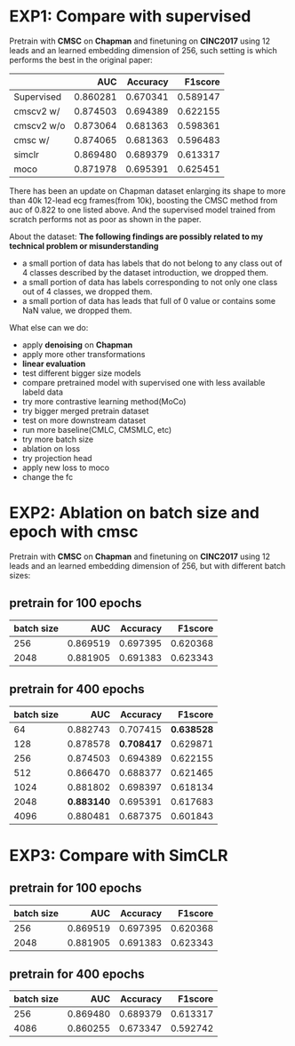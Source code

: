 # EXP1: Compare with supervised

Pretrain with **CMSC** on **Chapman** and finetuning on **CINC2017** using 12 leads and an learned embedding dimension of 256, such setting is which performs the best in the original paper:

|              | AUC      | Accuracy | F1score  |
|:-------------|---------:|---------:|---------:|
| Supervised   | 0.860281 | 0.670341 | 0.589147 |
| cmscv2 w/    | 0.874503 | 0.694389 | 0.622155 |
| cmscv2 w/o   | 0.873064 | 0.681363 | 0.598361 |
| cmsc w/      | 0.874065 | 0.681363 | 0.596483 |
| simclr       | 0.869480 | 0.689379 | 0.613317 |
| moco         | 0.871978 | 0.695391 | 0.625451 |

There has been an update on Chapman dataset enlarging its shape to more than 40k 12-lead ecg frames(from 10k), boosting the CMSC method from auc of 0.822 to one listed above. And the supervised model trained from scratch performs not as poor as shown in the paper.

About the dataset:
**The following findings are possibly related to my technical problem or misunderstanding**
- a small portion of data has labels that do not belong to any class out of 4 classes described by the dataset introduction, we dropped them.
- a small portion of data has labels corresponding to not only one class out of 4 classes, we dropped them.
- a small portion of data has leads that full of 0 value or contains some NaN value, we dropped them.

What else can we do:
- apply **denoising** on **Chapman**
- apply more other transformations
- **linear evaluation**
- test different bigger size models
- compare pretrained model with supervised one with less available labeld data
- try more contrastive learning method(MoCo)
- try bigger merged pretrain dataset
- test on more downstream dataset
- run more baseline(CMLC, CMSMLC, etc)
- try more batch size
- ablation on loss
- try projection head
- apply new loss to moco
- change the fc

# EXP2: Ablation on batch size and epoch with cmsc

Pretrain with **CMSC** on **Chapman** and finetuning on **CINC2017** using 12 leads and an learned embedding dimension of 256, but with different batch sizes:

## pretrain for 100 epochs

| batch size | AUC      | Accuracy | F1score  |
|:-----------|---------:|---------:|---------:|
| 256        | 0.869519 | 0.697395 | 0.620368 |
| 2048       | 0.881905 | 0.691383 | 0.623343 |

## pretrain for 400 epochs

| batch size | AUC          | Accuracy     | F1score      |
|:-----------|-------------:|-------------:|-------------:|
| 64         | 0.882743     | 0.707415     | **0.638528** |
| 128        | 0.878578     | **0.708417** | 0.629871     |
| 256        | 0.874503     | 0.694389     | 0.622155     |
| 512        | 0.866470     | 0.688377     | 0.621465     |
| 1024       | 0.881802     | 0.698397     | 0.618134     |
| 2048       | **0.883140** | 0.695391     | 0.617683     |
| 4096       | 0.880481     | 0.687375     | 0.601843     |

# EXP3: Compare with SimCLR

## pretrain for 100 epochs

| batch size | AUC      | Accuracy | F1score  |
|:-----------|---------:|---------:|---------:|
| 256        | 0.869519 | 0.697395 | 0.620368 |
| 2048       | 0.881905 | 0.691383 | 0.623343 |

## pretrain for 400 epochs

| batch size | AUC      | Accuracy | F1score  |
|:-----------|---------:|---------:|---------:|
| 256        | 0.869480 | 0.689379 | 0.613317 |
| 4086       | 0.860255 | 0.673347 | 0.592742 |
